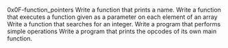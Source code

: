 0x0F-function_pointers
Write a function that prints a name.
Write a function that executes a function given as a parameter on each element of an array
Write a function that searches for an integer.
Write a program that performs simple operations
Write a program that prints the opcodes of its own main function.
